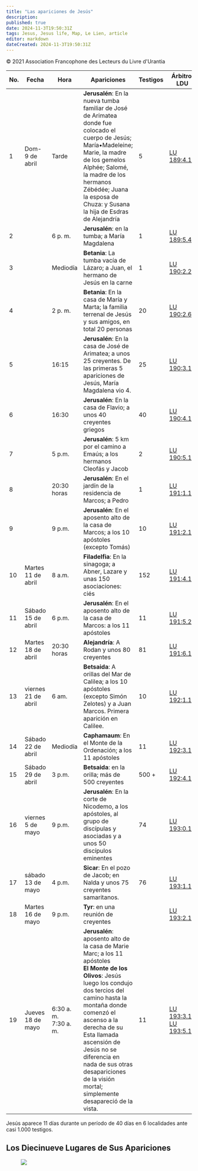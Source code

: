 ```yaml
---
title: "Las apariciones de Jesús"
description: 
published: true
date: 2024-11-3T19:50:31Z
tags: Jesus, Jesus life, Map, Le Lien, article
editor: markdown
dateCreated: 2024-11-3T19:50:31Z
---
```


<p class="v-card tema v-sheet--gris claro aclarar-3 px-2">© 2021 Association Francophone des Lecteurs du Livre d'Urantia</p>


No. | Fecha | Hora | Apariciones | Testigos | Árbitro. LDU
--- | --- | --- | --- | --- | ---
1 | Dom- 9 de abril | Tarde | **Jerusalén**: En la nueva tumba familiar de José de Arimatea donde fue colocado el cuerpo de Jesús; María•Madeleine; Marie, la madre de los gemelos Alphée; Salomé, la madre de los hermanos Zébédée; Juana la esposa de Chuza: y Susana la hija de Esdras de Alejandría | 5 | [LU 189:4.10](/es/The_Urantia_Book/189#p4_10) 
2 |  | 6 p. m. | **Jerusalén**: en la tumba; a María Magdalena | 1 | [LU 189:5.4](/es/The_Urantia_Book/189#p5_4) 
3 |  | Mediodía | **Betania**: La tumba vacía de Lázaro; a Juan, el hermano de Jesús en la carne | 1 | [LU 190:2.2](/es/The_Urantia_Book/190#p2_2) 
4 |  | 2 p. m. | **Betania**: En la casa de María y Marta; la familia terrenal de Jesús y sus amigos, en total 20 personas | 20 | [LU 190:2.6](/es/The_Urantia_Book/190#p2_6) 
5 |  | 16:15 | **Jerusalén**: En la casa de José de Arimatea; a unos 25 creyentes. De las primeras 5 apariciones de Jesús, María Magdalena vio 4. | 25 | [LU 190:3.1](/es/The_Urantia_Book/190#p3_1) 
6 |  | 16:30 | **Jerusalén**: En la casa de Flavio; a unos 40 creyentes griegos | 40 | [LU 190:4.1](/es/The_Urantia_Book/190#p4_1) 
7 |  | 5 p.m. | **Jerusalén**: 5 km por el camino a Emaús; a los hermanos Cleofás y Jacob | 2 | [LU 190:5.1](/es/The_Urantia_Book/190#p5_1) 
8 |  | 20:30 horas | **Jerusalén**: En el jardín de la residencia de Marcos; a Pedro | 1 | [LU 191:1.1](/es/The_Urantia_Book/191#p1_1) 
9 |  | 9 p.m. | **Jerusalén**: En el aposento alto de la casa de Marcos; a los 10 apóstoles (excepto Tomás) | 10 | [LU 191:2.1](/es/The_Urantia_Book/191#p2_1) 
10 | Martes 11 de abril | 8 a.m. | **Filadelfia**: En la sinagoga; a Abner, Lazare y unas 150 asociaciones: ciés | 152 | [LU 191:4.1](/es/The_Urantia_Book/191#p4_1) 
11 | Sábado 15 de abril | 6 p.m. | **Jerusalén**: En el aposento alto de la casa de Marcos: a los 11 apóstoles | 11 | [LU 191:5.2](/es/The_Urantia_Book/191#p5_2) 
12 | Martes 18 de abril | 20:30 horas | **Alejandría**: A Rodan y unos 80 creyentes | 81 | [LU 191:6.1](/es/The_Urantia_Book/191#p6_1) 
13 | viernes 21 de abril | 6 am. | **Betsaida**: A orillas del Mar de Calilea; a los 10 apóstoles (excepto Simón Zelotes) y a Juan Marcos. Primera aparición en Calilee. | 10 | [LU 192:1.1](/es/The_Urantia_Book/192#p1_1) 
14 | Sábado 22 de abril | Mediodía | **Caphamaum**: En el Monte de la Ordenación; a los 11 apóstoles | 11 | [LU 192:3.1](/es/The_Urantia_Book/192#p3_1) 
15 | Sábado 29 de abril | 3 p.m. | **Betsaida**: en la orilla; más de 500 creyentes | 500 + | [LU 192:4.1](/es/The_Urantia_Book/192#p4_1) 
16 | viernes 5 de mayo | 9 p.m. | **Jerusalén**: En la corte de Nicodemo, a los apóstoles, al grupo de discípulas y asociadas y a unos 50 discípulos eminentes | 74 | [LU 193:0.1](/es/The_Urantia_Book/193#p0_1) 
17 | sábado 13 de mayo | 4 p.m. | **Sicar**: En el pozo de Jacob; en Nalda y unos 75 creyentes samaritanos. | 76 | [LU 193:1.1](/es/The_Urantia_Book/193#p1_1) 
18 | Martes 16 de mayo | 9 p.m. | **Tyr**: en una reunión de creyentes |   | [LU 193:2.1](/es/The_Urantia_Book/193#p2_1) 
19 | Jueves 18 de mayo | 6:30 a. m.<br>7:30 a. m. | **Jerusalén**: aposento alto de la casa de Marie Marc; a los 11 apóstoles<br>**El Monte de los Olivos**: Jesús luego los condujo dos tercios del camino hasta la montaña donde comenzó el ascenso a la derecha de su Esta llamada ascensión de Jesús no se diferencia en nada de sus otras desapariciones de la visión mortal; simplemente desapareció de la vista. | 11 | [LU 193:3.1](/es/The_Urantia_Book/193#p3_1) <br> [LU 193:5.1](/es/The_Urantia_Book/193#p5_1)


Jesús aparece 11 días durante un período de 40 días en 6 localidades ante casi 1.000 testigos.

## Los Diecinueve Lugares de Sus Apariciones

<figure id="Figure_8" class="image urantiapedia">
<img src="/image/article/Le_Lien/images_03/Apearances_Jesus.jpg">
</figure>

